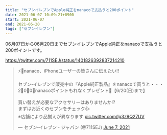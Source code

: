 ```yaml
---
title: "セブンイレブンでApple純正をnanacoで支払うと200ポイント"
date: 2021-06-07 10:09:21+0900
start: 2021-06-07
end: 2021-06-20
tags: ["セブンイレブン"]
---
```


06月07日から06月20日までセブンイレブンでApple純正をnanacoで支払うと200ポイントです。

https://twitter.com/711SEJ/status/1401826392837214210

<blockquote class="twitter-tweet"><p lang="ja" dir="ltr">⚡📢nanaco、iPhoneユーザーの皆さんに伝えたい‼️<br><br>セブン‐イレブンで販売中の『Apple純正製品』をnanacoで買うと・・・<br>2⃣0⃣0⃣nanacoポイントもれなくプレゼント🎁【6/20(日)まで】<br><br>買い替えが必要なアクセサリーはありませんか⁉️<br>まずはお近くのセブンをチェック👍<br>※店舗により品揃えが異なります <a href="https://t.co/lg3z9Q27UV">pic.twitter.com/lg3z9Q27UV</a></p>&mdash; セブン‐イレブン・ジャパン (@711SEJ) <a href="https://twitter.com/711SEJ/status/1401826392837214210?ref_src=twsrc%5Etfw">June 7, 2021</a></blockquote> <script async src="https://platform.twitter.com/widgets.js" charset="utf-8"></script>

